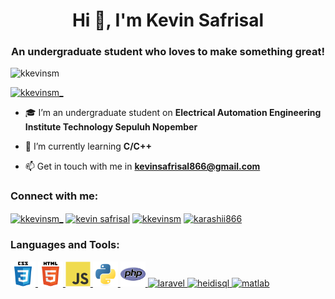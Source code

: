 <h1 align="center">Hi 👋, I'm Kevin Safrisal</h1>
<h3 align="center">An undergraduate student who loves to make something great!</h3>

<p align="left"> <img src="https://komarev.com/ghpvc/?username=kkevinsm&label=Profile%20views&color=0e75b6&style=flat" alt="kkevinsm" /> </p>

<p align="left"> <a href="https://twitter.com/kkevinsm_" target="blank"><img src="https://img.shields.io/twitter/follow/kkevinsm_?logo=twitter&style=for-the-badge" alt="kkevinsm_" /></a> </p>

- 🎓 I’m an undergraduate student on **Electrical Automation Engineering Institute Technology Sepuluh Nopember**

- 🌱 I’m currently learning **C/C++**

- 📫 Get in touch with me in **kevinsafrisal866@gmail.com**

<h3 align="left">Connect with me:</h3>
<p align="left">
<a href="https://twitter.com/kkevinsm_" target="blank"><img align="center" src="https://raw.githubusercontent.com/rahuldkjain/github-profile-readme-generator/master/src/images/icons/Social/twitter.svg" alt="kkevinsm_" height="30" width="40" /></a>
<a href="https://linkedin.com/in/kevin safrisal" target="blank"><img align="center" src="https://raw.githubusercontent.com/rahuldkjain/github-profile-readme-generator/master/src/images/icons/Social/linked-in-alt.svg" alt="kevin safrisal" height="30" width="40" /></a>
<a href="https://instagram.com/kkevinsm" target="blank"><img align="center" src="https://raw.githubusercontent.com/rahuldkjain/github-profile-readme-generator/master/src/images/icons/Social/instagram.svg" alt="kkevinsm" height="30" width="40" /></a>
<a href="https://www.hackerrank.com/karashii866" target="blank"><img align="center" src="https://raw.githubusercontent.com/rahuldkjain/github-profile-readme-generator/master/src/images/icons/Social/hackerrank.svg" alt="karashii866" height="30" width="40" /></a>
</p>

<h3 align="left">Languages and Tools:</h3>
<p align="left">
<a href="https://www.w3schools.com/css/" target="_blank" rel="noreferrer"> <img src="https://raw.githubusercontent.com/devicons/devicon/master/icons/css3/css3-original-wordmark.svg" alt="css3" width="40" height="40"/> </a>
<a href="https://www.w3.org/html/" target="_blank" rel="noreferrer"> <img src="https://raw.githubusercontent.com/devicons/devicon/master/icons/html5/html5-original-wordmark.svg" alt="html5" width="40" height="40"/> </a>
<a href="https://developer.mozilla.org/en-US/docs/Web/JavaScript" target="_blank" rel="noreferrer"> <img src="https://raw.githubusercontent.com/devicons/devicon/master/icons/javascript/javascript-original.svg" alt="javascript" width="40" height="40"/> </a>
<a href="https://www.python.org" target="_blank" rel="noreferrer"> <img src="https://raw.githubusercontent.com/devicons/devicon/master/icons/python/python-original.svg" alt="python" width="40" height="40"/> </a>
<a href="https://www.php.net" target="_blank" rel="noreferrer"> <img src="https://raw.githubusercontent.com/devicons/devicon/master/icons/php/php-original.svg" alt="php" width="40" height="40"/> </a>
<a href="https://laravel.com/" target="_blank" rel="noreferrer"> <img src="https://upload.wikimedia.org/wikipedia/commons/9/9a/Laravel.svg" alt="laravel" width="40" height="40"/> </a>
<a href="https://www.heidisql.com/" target="_blank" rel="noreferrer"> <img src="https://upload.wikimedia.org/wikipedia/commons/f/f0/HeidiSQL_logo.png" alt="heidisql" width="40" height="40"/> </a>
<a href="https://www.mathworks.com/" target="_blank" rel="noreferrer"> <img src="https://upload.wikimedia.org/wikipedia/commons/2/21/Matlab_Logo.png" alt="matlab" width="40" height="40"/> </a>
</p>
